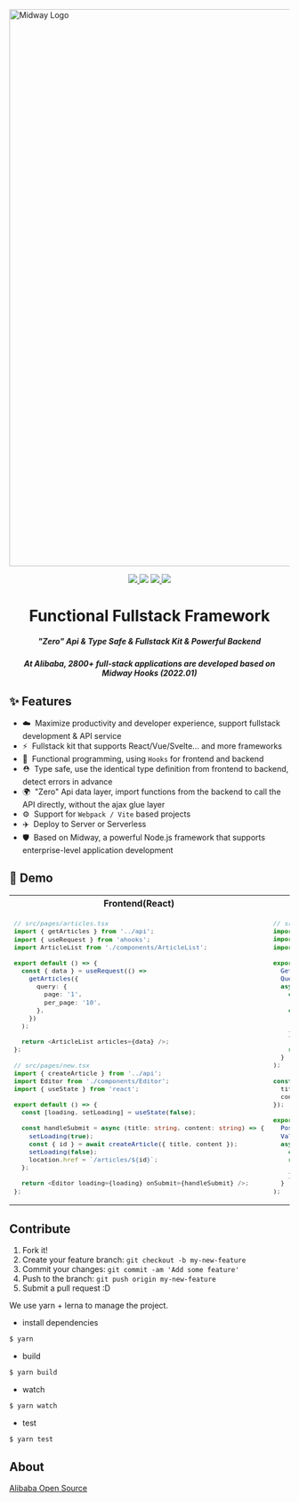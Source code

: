 <img src="https://img.alicdn.com/imgextra/i1/O1CN01xQLU011T2R7PHksIv_!!6000000002324-2-tps-1200-616.png" width="1000" alt="Midway Logo" />

<p align="center">
  <a href="https://www.npmjs.com/package/@midwayjs/hooks">
    <img src="https://img.shields.io/npm/v/@midwayjs/hooks/latest?style=for-the-badge">
  </a>
  <img src="https://img.shields.io/github/workflow/status/midwayjs/hooks/Node.js%20CI/master?style=for-the-badge">
  <a href="https://codecov.io/gh/midwayjs/hooks">
    <img src="https://img.shields.io/codecov/c/github/midwayjs/hooks?style=for-the-badge">
  </a>
  <img src="https://img.shields.io/npm/l/@midwayjs/hooks?style=for-the-badge">
</p>

<h1 align="center">Functional Fullstack Framework</h1>

<h5 align="center">"Zero" Api & Type Safe & Fullstack Kit & Powerful Backend</h5>
<h5 align="center">At Alibaba, 2800+ full-stack applications are developed based on Midway Hooks (2022.01)</h5>

## ✨ Features

- ☁️&nbsp;&nbsp;Maximize productivity and developer experience, support fullstack development & API service
- ⚡️&nbsp;&nbsp;Fullstack kit that supports React/Vue/Svelte... and more frameworks
- 🌈&nbsp;&nbsp;Functional programming, using `Hooks` for frontend and backend
- ⛑️&nbsp;&nbsp;Type safe, use the identical type definition from frontend to backend, detect errors in advance
- 🌍&nbsp;&nbsp;"Zero" Api data layer, import functions from the backend to call the API directly, without the ajax glue layer
- ⚙️&nbsp;&nbsp;Support for `Webpack / Vite` based projects
- ✈️&nbsp;&nbsp;Deploy to Server or Serverless
- 🛡&nbsp;&nbsp;Based on Midway, a powerful Node.js framework that supports enterprise-level application development

## 🌰 Demo

<table>
<tr>
<th style="text-align: center;"> Frontend(React) </th>
<th style="text-align: center;"> Backend(Midway Hooks) </th>
</tr>
<tr>
<td>
<sub>

<!-- prettier-ignore -->
```ts
// src/pages/articles.tsx
import { getArticles } from '../api';
import { useRequest } from 'ahooks';
import ArticleList from './components/ArticleList';

export default () => {
  const { data } = useRequest(() =>
    getArticles({
      query: {
        page: '1',
        per_page: '10',
      },
    })
  );

  return <ArticleList articles={data} />;
};

// src/pages/new.tsx
import { createArticle } from '../api';
import Editor from './components/Editor';
import { useState } from 'react';

export default () => {
  const [loading, setLoading] = useState(false);

  const handleSubmit = async (title: string, content: string) => {
    setLoading(true);
    const { id } = await createArticle({ title, content });
    setLoading(false);
    location.href = `/articles/${id}`;
  };

  return <Editor loading={loading} onSubmit={handleSubmit} />;
};

```

</sub>
</td>
<td>

<sub>

```ts
// src/api/index.ts
import { Api, Get, Post, Validate, Query, useContext } from '@midwayjs/hooks';
import { z } from 'zod';
import database from './database';

export const getArticles = Api(
  Get(),
  Query<{ page: string; per_page: string }>(),
  async () => {
    const ctx = useContext();

    const articles = await database.articles.find({
      page: ctx.query.page,
      per_page: ctx.query.per_page,
    });

    return articles;
  }
);

const ArticleSchema = z.object({
  title: z.string().min(3).max(16),
  content: z.string().min(1),
});

export const createArticle = Api(
  Post(),
  Validate(ArticleSchema),
  async (article: z.infer<typeof ArticleSchema>) => {
    const newArticle = await database.articles.create(article);
    return {
      id: newArticle.id,
    };
  }
);
```

</sub>
</td>
</tr>
</table>

## Contribute

1. Fork it!
2. Create your feature branch: `git checkout -b my-new-feature`
3. Commit your changes: `git commit -am 'Add some feature'`
4. Push to the branch: `git push origin my-new-feature`
5. Submit a pull request :D

We use yarn + lerna to manage the project.

- install dependencies

```bash
$ yarn
```

- build

```bash
$ yarn build
```

- watch

```bash
$ yarn watch
```

- test

```bash
$ yarn test
```

## About

[Alibaba Open Source](https://opensource.alibaba.com/)
